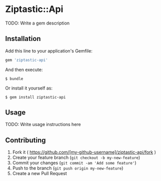 # Ziptastic::Api

TODO: Write a gem description

## Installation

Add this line to your application's Gemfile:

```ruby
gem 'ziptastic-api'
```

And then execute:

    $ bundle

Or install it yourself as:

    $ gem install ziptastic-api

## Usage

TODO: Write usage instructions here

## Contributing

1. Fork it ( https://github.com/[my-github-username]/ziptastic-api/fork )
2. Create your feature branch (`git checkout -b my-new-feature`)
3. Commit your changes (`git commit -am 'Add some feature'`)
4. Push to the branch (`git push origin my-new-feature`)
5. Create a new Pull Request
